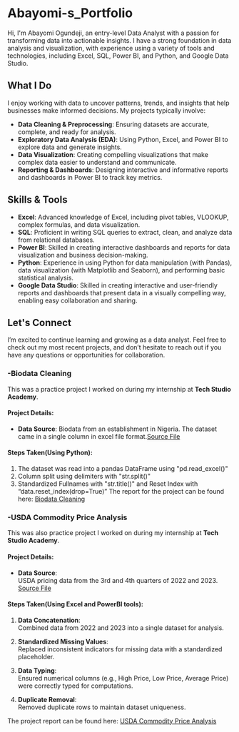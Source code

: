 # Abayomi-s_Portfolio

Hi, I'm Abayomi Ogundeji, an entry-level Data Analyst with a passion for transforming data into actionable insights. I have a strong foundation in data analysis and visualization, with experience using a variety of tools and technologies, including Excel, SQL, Power BI, and Python, and Google Data Studio. 

## What I Do

I enjoy working with data to uncover patterns, trends, and insights that help businesses make informed decisions. My projects typically involve:
- **Data Cleaning & Preprocessing**: Ensuring datasets are accurate, complete, and ready for analysis.
- **Exploratory Data Analysis (EDA)**: Using Python, Excel, and Power BI to explore data and generate insights.
- **Data Visualization**: Creating compelling visualizations that make complex data easier to understand and communicate.
- **Reporting & Dashboards**: Designing interactive and informative reports and dashboards in Power BI to track key metrics.

## Skills & Tools

- **Excel**: Advanced knowledge of Excel, including pivot tables, VLOOKUP, complex formulas, and data visualization.
- **SQL**: Proficient in writing SQL queries to extract, clean, and analyze data from relational databases.
- **Power BI**: Skilled in creating interactive dashboards and reports for data visualization and business decision-making.
- **Python**: Experience in using Python for data manipulation (with Pandas), data visualization (with Matplotlib and Seaborn), and performing basic statistical analysis.
- **Google Data Studio**: Skilled in creating interactive and user-friendly reports and dashboards that present data in a visually compelling way, enabling easy collaboration and sharing.

## Let's Connect

I’m excited to continue learning and growing as a data analyst. Feel free to check out my most recent projects, and don’t hesitate to reach out if you have any questions or opportunities for collaboration.

### -Biodata Cleaning
This was a practice project I worked on during my internship at **Tech Studio Academy**.

#### Project Details:
- **Data Source**:
  Biodata from an establishment in Nigeria. The dataset came in a single column in excel file format.[Source File](https://docs.google.com/spreadsheets/d/1dwlJueP_Vg66NGirgtjO3bkHkUAWyYWD/edit?usp=drive_link&ouid=100998320109364332065&rtpof=true&sd=true/)

#### Steps Taken(Using Python):  
1. The dataset was read into a pandas DataFrame using "pd.read_excel()"
2. Column split using delimiters with "str.split()"
3. Standardized Fullnames with "str.title()" and Reset Index with “data.reset_index(drop=True)”
The report for the project can be found here: [Biodata Cleaning](https://bbery0z.github.io/Biodata-Cleaning/)
  
### -USDA Commodity Price Analysis
This was also practice project I worked on during my internship at **Tech Studio Academy**.

#### Project Details:
- **Data Source**:  
  USDA pricing data from the 3rd and 4th quarters of 2022 and 2023. [Source File](https://docs.google.com/spreadsheets/d/1uhUG5Z1v-GT9kbt7vX-mH3DEYtaK9fBe/edit?usp=drive_link&ouid=100998320109364332065&rtpof=true&sd=true/)

#### Steps Taken(Using Excel and PowerBI tools):
1. **Data Concatenation**:  
   Combined data from 2022 and 2023 into a single dataset for analysis.
   
2. **Standardized Missing Values**:  
   Replaced inconsistent indicators for missing data with a standardized placeholder.
   
3. **Data Typing**:  
   Ensured numerical columns (e.g., High Price, Low Price, Average Price) were correctly typed for computations.
   
4. **Duplicate Removal**:  
   Removed duplicate rows to maintain dataset uniqueness.

The project report can be found here: [USDA Commodity Price Analysis](https://bbery0z.github.io/USDA-Commodity-Price-Analysis/)


